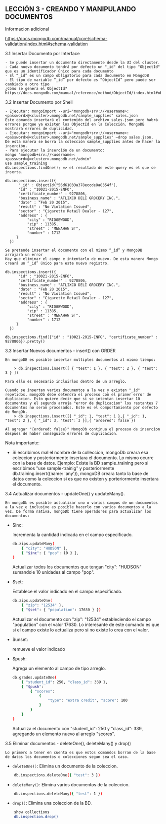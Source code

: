 ## LECCIÓN 3 - CREANDO Y MANIPULANDO DOCUMENTOS

Informacion adicional

https://docs.mongodb.com/manual/core/schema-validation/index.html#schema-validation

3.1 Insertar Documento por Interface

	- Se puede insertar un documento directamente desde la UI del cluster.
	- Cada nuevo documento tendrá por defecto un "_id" del tipo "ObjectId" que es un identificador único para cada documento
	- El “_id” es un campo obligatorio para cada documento en MongoDB
	- El tipo de variable “_id” por defecto es “ObjectId” pero puede ser cambiado a otro tipo
	¿Cómo se genera el ObjectId? https://docs.mongodb.com/manual/reference/method/ObjectId/index.html#objectid

3.2 Insertar Documento por Shell

	- Ejecutar: mongoimport --uri="mongodb+srv://<username>:<password>@<cluster>.mongodb.net/sample_supplies" sales.json
	Este comando insertará el contenido del archivo sales.json pero habrá errores porque ya existen los ObjectId en la Colección. MongoDB mostrará errores de duplicidad.
	- Ejecutar: mongoimport --uri="mongodb+srv://<username>:<password>@<cluster>.mongodb.net/sample_supplies" —drop sales.json.
	De esta manera se borra la colección sample_supplies antes de hacer la inserción.
	- Para ejecutar la inserción de un documento:
	mongo "mongodb+srv://<username>:<password>@<cluster>.mongodb.net/admin"
	use sample_training
	db.inspections.findOne(); => el resultado de este query es el que se inserta.

	db.inspections.insert({
	      "_id" : ObjectId("56d61033a378eccde8a8354f"),
	      "id" : "10021-2015-ENFO",
	      "certificate_number" : 9278806,
	      "business_name" : "ATLIXCO DELI GROCERY INC.",
	      "date" : "Feb 20 2015",
	      "result" : "No Violation Issued",
	      "sector" : "Cigarette Retail Dealer - 127",
	      "address" : {
		      "city" : "RIDGEWOOD",
		      "zip" : 11385,
		      "street" : "MENAHAN ST",
		      "number" : 1712
		 }
	  })

	Se pretende insertar el documento con el mismo “_id” y MongoDB arrojará un error
	Hay que eliminar el campo e intentarlo de nuevo. De esta manera Mongo creará un “_id” único para este nuevo registro.

	db.inspections.insert({
	      "id" : "10021-2015-ENFO",
	      "certificate_number" : 9278806,
	      "business_name" : "ATLIXCO DELI GROCERY INC.",
	      "date" : "Feb 20 2015",
	      "result" : "No Violation Issued",
	      "sector" : "Cigarette Retail Dealer - 127",
	      "address" : {
		      "city" : "RIDGEWOOD",
		      "zip" : 11385,
		      "street" : "MENAHAN ST",
		      "number" : 1712
		 }
	  })

	db.inspections.find({"id" : "10021-2015-ENFO", "certificate_number" : 9278806}).pretty()

3.3 Insertar Nuevos documentos - insert() con ORDER

	En mongoDB es posible insertar multiples documentos al mismo tiempo:

		> db.inspections.insert([ { "test": 1 }, { "test": 2 }, { "test": 3 } ])

	Para ello es necesario incluirlos dentro de un arreglo.
	
	Cuando se insertan varios documentos a la vez y existen "_id" repetidos, mongoDb debe detendra el proceso con el primer error de duplicacion. Esto quiere decir que si se intentan insertar 10 documentos y el segundo arroja "error de duplicacion" los restantes 7 documentos no seran procesados. Este es el comportamiento por defecto de MongDb.
		> db.inspections.insert([{ "_id": 1, "test": 1 },{ "_id": 1, "test": 2 }, { "_id": 3, "test": 3 }],{ "ordered": false })

	Al agregar "{ordered: false}" MongoDb continua el proceso de insercion despues de haber conseguido errores de duplicacion.
Nota importante:
- Si escribimos mal el nombre de la colleccion, mongoDb creara esa coleccion y posteriormente insertara el documento. Lo mismo ocurre con la base de datos. Ejemplo:
Existe la BD sample_training pero si escribimos "use sample-trainig" y posteriormente db.training.insert({name: 'any'}), mongoDB creara tanto la base de datos como la coleccion si es que no existen y porteriormente insertara el documento.

3.4 Actualizar documentos - updateOne() y updateMany().

	En mongoDb es posible actualizar uno o varios campos de un documentos a la vez e inclusive es posible hacerlo con varios documentos a la vez. De forma nativa, mongoDb tiene operadores para actualizar los documentos:
- $inc: 
	
	Incrementa la cantidad indicada en el campo especificado.
	```bash
	db.zips.updateMany(
		{ "city": "HUDSON" },
		{ "$inc": { "pop": 10 } },
	)
	```

	Actualizar todos los documentos que tengan "city": "HUDSON" sumandole 10 unidades al campo "pop".
- $set:
	
	Establece el valor indicado en el campo especificado.
	```bash
	db.zips.updateOne(
		{ "zip": "12534" },
		{ "$set": { "population": 17630 } })
	```

	Actualizar el documento con "zip": "12534" estableciendo el campo "population" con el valor 17630. Lo interesante de este comando es que si el campo existe lo actualiza pero si no existe lo crea con el valor.
- $unset:
	
	remueve el valor indicado
- $push:

	Agrega un elemento al campo de tipo arreglo.
	```bash
	db.grades.updateOne(
		{ "student_id": 250, "class_id": 339 },
		{ "$push":
			{ "scores":
				{
					"type": "extra credit", "score": 100
				}
			}
		}
	)
	```
	Actualiza el documento con "student_id": 250 y "class_id": 339, agregando un elemento nuevo al arreglo "scores".

3.5 Eliminar documentos - deleteOne(), deleteMany() y drop()

	Lo primero a tener en cuenta es que estos comandos borran de la base de datos los documentos o colecciones segun sea el caso.

- `deleteOne()`: Elimina un documento de la coleccion.
```bash
	db.inspections.deleteOne({ "test": 3 })
```
- `deleteMany()`: Elimina varios documentos de la coleccion.
```bash
	db.inspections.deleteMany({ "test": 1 })
```
- `drop()`: Elimina una coleccion de la BD.
```bash 
	show collections
	db.inspection.drop()
```
